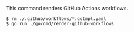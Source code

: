 This command renders GitHub Actions workflows.

```
$ rm ./.github/workflows/*.gotmpl.yaml
$ go run ./go/cmd/render-github-workflows
```
